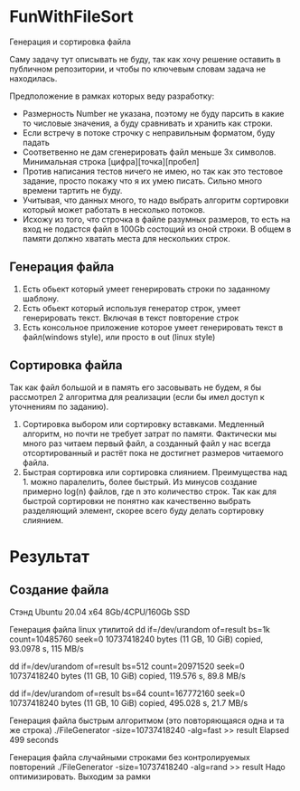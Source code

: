 # FunWithFileSort
Генерация и сортировка файла

Саму задачу тут описывать не буду, так как хочу решение оставить в публичном репозитории, и чтобы по ключевым словам задача не находилась.

Предположение в рамках которых веду разработку:
* Размерность Number не указана, поэтому не буду парсить в какие то числовые значения, а буду сравнивать и хранить как строки.
* Если встречу в потоке строчку с неправильным форматом, буду падать
* Соответвенно не дам сгенерировать файл меньше 3х символов. Минимальная строка [цифра][точка][пробел]
* Против написания тестов ничего не имею, но так как это тестовое задание, просто покажу что я их умею писать. Сильно много времени тартить не буду.
* Учитывая, что данных много, то надо выбрать алгоритм сортировки который может работать в несколько потоков.
* Исхожу из того, что строчка в файле разумных размеров, то есть на вход не подастся файл в 100Gb состощий из оной строки. В общем в памяти должно хватать места для нескольких строк.

## Генерация файла
1. Есть обьект который умеет генерировать строки по заданному шаблону.
2. Есть обьект который используя генератор строк, умеет генерировать текст. Включая в текст повторение строк
3. Есть консольное приложение которое умеет генерировать текст в файл(windows style), или просто в out (linux style)

## Сортировка файла
Так как файл большой и в память его засовывать не будем, я бы рассмотрел 2 алгоритма для реализации (если бы имел доступ к уточнениям по заданию).
1. Сортировка выбором или сортировку вставками. Медленный алгоритм, но почти не требует затрат по памяти. Фактически мы много раз читаем первый файл, а созданный файл у нас всегда отсортированный и растёт пока не достигнет размеров читаемого файла.
2. Быстрая сортировка или сортировка слиянием. Преимущества над 1. можно паралелить, более быстрый. Из минусов создание примерно log(n) файлов, где n это количество строк. Так как для быстрой сортировки не понятно как качественно выбрать разделяющий элемент, скорее всего буду делать сортировку слиянием.


# Результат
## Создание файла
Стэнд Ubuntu 20.04 x64 8Gb/4CPU/160Gb SSD

Генерация файла linux утилитой
dd if=/dev/urandom of=result bs=1k count=10485760 seek=0 
10737418240 bytes (11 GB, 10 GiB) copied, 93.0978 s, 115 MB/s
                                          
dd if=/dev/urandom of=result bs=512 count=20971520 seek=0
10737418240 bytes (11 GB, 10 GiB) copied, 119.576 s, 89.8 MB/s

dd if=/dev/urandom of=result bs=64 count=167772160 seek=0
10737418240 bytes (11 GB, 10 GiB) copied, 495.028 s, 21.7 MB/s

Генерация файла быстрым алгоритмом (это повторяющаяся одна и та же строка)
./FileGenerator -size=10737418240 -alg=fast >> result
Elapsed 499 seconds


Генерация файла случайными строками без контролируемых повторений
./FileGenerator -size=10737418240 -alg=rand >> result
Надо оптимизировать. Выходим за рамки
